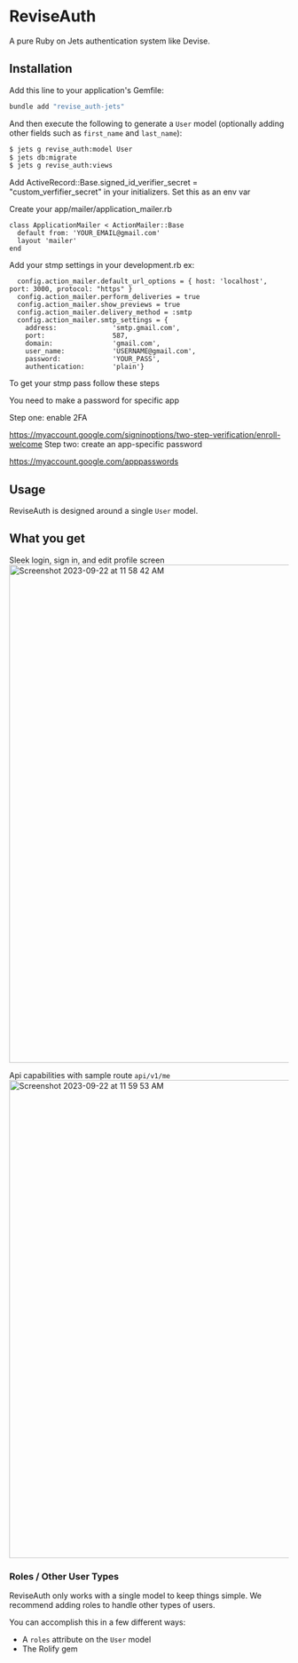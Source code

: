 # ReviseAuth

A pure Ruby on Jets authentication system like Devise.

## Installation

Add this line to your application's Gemfile:

```ruby
bundle add "revise_auth-jets"
```

And then execute the following to generate a `User` model (optionally adding other fields such as `first_name` and `last_name`):
```bash
$ jets g revise_auth:model User
$ jets db:migrate
$ jets g revise_auth:views
```

Add ActiveRecord::Base.signed_id_verifier_secret = "custom_verfifier_secret" in your initializers. Set this as an env var


Create your app/mailer/application_mailer.rb

```
class ApplicationMailer < ActionMailer::Base
  default from: 'YOUR_EMAIL@gmail.com'
  layout 'mailer'
end
```


Add your stmp settings in your development.rb
ex:
```
  config.action_mailer.default_url_options = { host: 'localhost', port: 3000, protocol: "https" }
  config.action_mailer.perform_deliveries = true
  config.action_mailer.show_previews = true
  config.action_mailer.delivery_method = :smtp
  config.action_mailer.smtp_settings = {
    address:              'smtp.gmail.com',
    port:                 587,
    domain:               'gmail.com',
    user_name:            'USERNAME@gmail.com',
    password:             'YOUR_PASS',
    authentication:       'plain'}
```
  To get your stmp pass follow these steps

You need to make a password for specific app

Step one: enable 2FA

https://myaccount.google.com/signinoptions/two-step-verification/enroll-welcome
Step two: create an app-specific password

https://myaccount.google.com/apppasswords

## Usage

ReviseAuth is designed around a single `User` model.

## What you get 
Sleek login, sign in, and edit profile screen
<img width="898" alt="Screenshot 2023-09-22 at 11 58 42 AM" src="https://github.com/jeremiahlukus/revise_auth-jets/assets/17206638/e795f74a-ea6a-4212-9baa-fb50fcaa6424">

Api capabilities with sample route `api/v1/me`
<img width="862" alt="Screenshot 2023-09-22 at 11 59 53 AM" src="https://github.com/jeremiahlukus/revise_auth-jets/assets/17206638/b11aa41b-2c4e-4f96-ac20-4e71304b9fe8">


### Roles / Other User Types

ReviseAuth only works with a single model to keep things simple. We recommend adding roles to handle other types of users.

You can accomplish this in a few different ways:

* A `roles` attribute on the `User` model
* The Rolify gem

